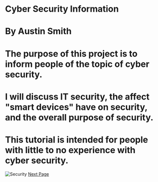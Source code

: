 # Cyber Security Information
# By Austin Smith
# The purpose of this project is to inform people of the topic of cyber security. 
# I will discuss IT security, the affect "smart devices" have on security, and the overall purpose of security.
# This tutorial is intended for people with little to no experience with cyber security.
![Security](https://i.ytimg.com/vi/88-FENio9Yw/maxresdefault.jpg)
[Next Page](ITSecurity.md)
